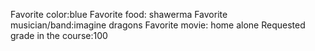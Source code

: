 Favorite color:blue 
Favorite food: shawerma
Favorite musician/band:imagine dragons 
Favorite movie: home alone
Requested grade in the course:100 
